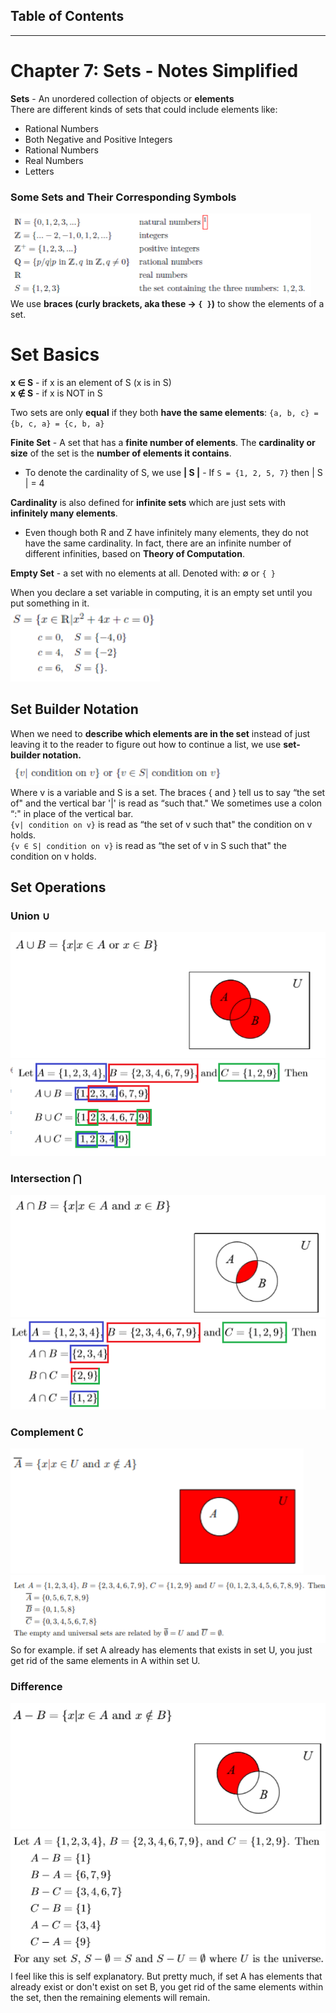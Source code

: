 ## Table of Contents

***
# Chapter 7: Sets - Notes Simplified
**Sets** - An unordered collection of objects or **elements** <br />
There are different kinds of sets that could include elements like:
- Rational Numbers
- Both Negative and Positive Integers
- Rational Numbers
- Real Numbers
- Letters <br />
### Some Sets and Their Corresponding Symbols
![](Photos/Some%20Sets%20of%20Numbers.png) <br />
We use **braces (curly brackets, aka these -> `{ }`)** to show the elements of a set.

# Set Basics
**x ∈ S** - if x is an element of S (x is in S) <br />
**x ∉ S** - if x is NOT in S <br />

Two sets are only **equal** if they both  **have the same elements**: 
`{a, b, c} = {b, c, a} = {c, b, a}` <br />

 **Finite Set** - A set that has a **finite number of elements**. The **cardinality or size** of the set is the **number of elements it contains**.  <br />
- To denote the cardinality of S, we use **| S |** - If `S = {1, 2, 5, 7}` then | S | = 4 <br />

**Cardinality** is also defined for **infinite sets** which are just sets with **infinitely many elements**.
- Even though both R and Z have infinitely many elements, they do not have the same cardinality. In fact, there are an infinite number of different infinities, based on **Theory of Computation**. <br />

**Empty Set** - a set with no elements at all. Denoted with: ∅ or `{ }` <br />

When you declare a set variable in computing, it is an empty set until you put something in it. <br />
![](Photos/Set%20Example%201.png) <br />

## Set Builder Notation
When we need to **describe which elements are in the set** instead of just leaving it to the reader to figure out how to continue a list, we use **set-builder notation.** <br />
![](Photos/set%20builder%20notation.png) <br />
Where v is a variable and S is a set. The braces { and } tell us to say “the set of" and the vertical bar '|' is read as “such that." We sometimes use a colon “:" in place of the vertical bar. <br />
`{v| condition on v}` is read as “the set of v such that" the condition on v holds. <br />
`{v ∈ S| condition on v}` is read as “the set of v in S such that" the condition on v holds. <br />


## Set Operations
### Union ∪
![](Photos/Union%20venn%20diagram.png) <br />
![](Photos/Union%20example.png)

### Intersection ⋂
![](Photos/intersection%20venn%20diagram.png) <br />
![](Photos/Intersection%20example.png)

### Complement ∁
![](Photos/Compliment%20venn%20diagram.png)
![](Photos/Complement%20example.png) <br />
So for example. if set A already has elements that exists in set U, you just get rid of the same elements in A within set U.

### Difference
![](Difference%20venn%20diagram.png) <br />
![](Photos/Difference%20example.png) <br />
I feel like this is self explanatory. But pretty much, if set A has elements that already exist or don't exist on set B, you get rid of the same elements within the set, then the remaining elements will remain.